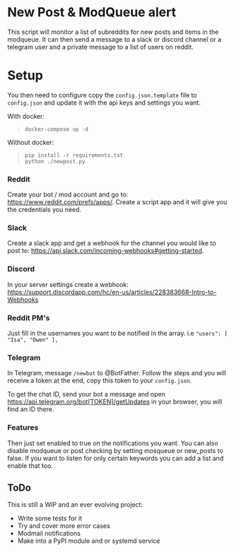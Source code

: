 # New Post & ModQueue alert
This script will monitor a list of subreddits for new posts and items in the modqueue. It can then send a message to a slack or discord channel or a telegram user and a private message to a list of users on reddit. 

# Setup
You then need to configure copy the `config.json.template` file to `config.json` and update it with the api keys and settings you want. 

With docker:
> `docker-compose up -d`

Without docker:
> `pip install -r requirements.txt` \
`python ./newpost.py`

### Reddit 
Create your bot / mod account and go to: https://www.reddit.com/prefs/apps/. Create a script app and it will give you the credentials you need. 

### Slack
Create a slack app and get a webhook for the channel you would like to post to: https://api.slack.com/incoming-webhooks#getting-started. 

### Discord
In your server settings create a webhook: https://support.discordapp.com/hc/en-us/articles/228383668-Intro-to-Webhooks

### Reddit PM's
Just fill in the usernames you want to be notified in the array. i.e `"users": [ "Isa", "Owen" ],`

### Telegram
In Telegram, message `/newbot` to @BotFather. Follow the steps and you will receive a token at the end, copy this token to your `config.json`.

To get the chat ID, send your bot a message and open https://api.telegram.org/bot[TOKEN]/getUpdates in your browser, you will find an ID there.

### Features
Then just set enabled to true on the notifications you want. You can also disable modqueue or post checking by setting mosqueue or new_posts to false. If you want to listen for only certain keywords you can add a list and enable that too. 

## ToDo
This is still a WIP and an ever evolving project:

* Write some tests for it
* Try and cover more error cases
* Modmail notifications
* Make into a PyPI module and or systemd service
